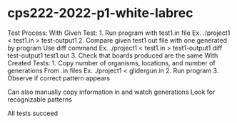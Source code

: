 # cps222-2022-p1-white-labrec
Test Process:
With Given Test:
    1. Run program with test1.in file
        Ex. ./project1 < test1.in > test-output1
    2. Compare given test1 out file with one generated by program 
        Use diff command
        Ex. ./project1 < test1.in > test1-output1
            diff test-output1 test1.out
    3. Check that boards produced are the same
With Created Tests:
    1. Copy number of organisms, locations, and number of generations
        From .in files
        Ex. ./project1 < glidergun.in
    2. Run program
    3. Observe if correct pattern appears

Can also manually copy information in and watch generations 
    Look for recognizable patterns

All tests succeed